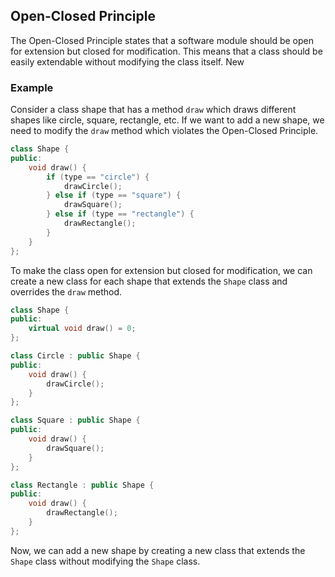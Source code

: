 ## Open-Closed Principle

The Open-Closed Principle states that a software module should be open for extension but closed for modification. This means that a class should be easily extendable without modifying the class itself. New

### Example

Consider a class shape that has a method `draw` which draws different shapes like circle, square, rectangle, etc. If we want to add a new shape, we need to modify the `draw` method which violates the Open-Closed Principle.

```cpp
class Shape {
public:
    void draw() {
        if (type == "circle") {
            drawCircle();
        } else if (type == "square") {
            drawSquare();
        } else if (type == "rectangle") {
            drawRectangle();
        }
    }
};
```

To make the class open for extension but closed for modification, we can create a new class for each shape that extends the `Shape` class and overrides the `draw` method.

```cpp
class Shape {
public:
    virtual void draw() = 0;
};

class Circle : public Shape {
public:
    void draw() {
        drawCircle();
    }
};

class Square : public Shape {
public:
    void draw() {
        drawSquare();
    }
};

class Rectangle : public Shape {
public:
    void draw() {
        drawRectangle();
    }
};
```

Now, we can add a new shape by creating a new class that extends the `Shape` class without modifying the `Shape` class.
